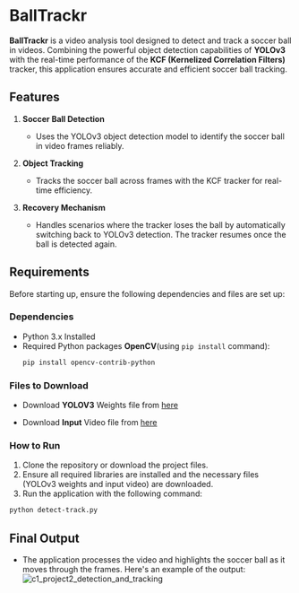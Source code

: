 # **BallTrackr**

**BallTrackr** is a video analysis tool designed to detect and track a soccer ball in videos. Combining the powerful object detection capabilities of **YOLOv3** with the real-time performance of the **KCF (Kernelized Correlation Filters)** tracker, this application ensures accurate and efficient soccer ball tracking.

## **Features**

1. **Soccer Ball Detection**  
   - Uses the YOLOv3 object detection model to identify the soccer ball in video frames reliably.

2. **Object Tracking**  
   - Tracks the soccer ball across frames with the KCF tracker for real-time efficiency.

3. **Recovery Mechanism**  
   - Handles scenarios where the tracker loses the ball by automatically switching back to YOLOv3 detection. The tracker resumes once the ball is detected again.


## **Requirements**

Before starting up, ensure the following dependencies and files are set up:

### **Dependencies**
- Python 3.x Installed
- Required Python packages **OpenCV**(using `pip install` command):  
  ```bash
  pip install opencv-contrib-python

### Files to Download
- Download **YOLOV3** Weights file from [here](https://drive.google.com/file/d/1CT_uOn_Ja35WHYjrXHiEf99p7ygcMX3G/view?usp=sharing)

- Download **Input** Video file from [here](https://drive.google.com/file/d/1Y8JWb09jndGwXC1X-d6PQXBm8XXsS1KI/view?usp=sharing)

### How to Run
1. Clone the repository or download the project files.
2. Ensure all required libraries are installed and the necessary files (YOLOv3 weights and input video) are downloaded.
3. Run the application with the following command:
```bash
python detect-track.py
````

## Final Output
- The application processes the video and highlights the soccer ball as it moves through the frames. Here's an example of the output:
![c1_project2_detection_and_tracking](./output.gif)
